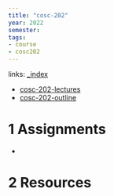 ```yaml
---
title: "cosc-202"
year: 2022
semester: 
tags: 
- course 
- cosc202
---
```

links: [_index](_index.md)

- [cosc-202-lectures](notes/cosc-202-lectures.md)
- [cosc-202-outline](notes/cosc-202-outline.md)

# 1 Assignments

- 
# 2 Resources


